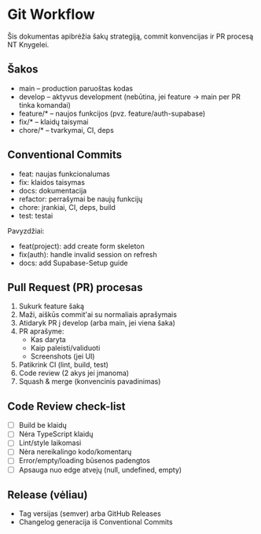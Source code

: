 # Git Workflow

Šis dokumentas apibrėžia šakų strategiją, commit konvencijas ir PR procesą NT Knygelei.

## Šakos
- main – production paruoštas kodas
- develop – aktyvus development (nebūtina, jei feature -> main per PR tinka komandai)
- feature/* – naujos funkcijos (pvz. feature/auth-supabase)
- fix/* – klaidų taisymai
- chore/* – tvarkymai, CI, deps

## Conventional Commits
- feat: naujas funkcionalumas
- fix: klaidos taisymas
- docs: dokumentacija
- refactor: perrašymai be naujų funkcijų
- chore: įrankiai, CI, deps, build
- test: testai

Pavyzdžiai:
- feat(project): add create form skeleton
- fix(auth): handle invalid session on refresh
- docs: add Supabase-Setup guide

## Pull Request (PR) procesas
1. Sukurk feature šaką
2. Maži, aiškūs commit'ai su normaliais aprašymais
3. Atidaryk PR į develop (arba main, jei viena šaka)
4. PR aprašyme:
   - Kas daryta
   - Kaip paleisti/validuoti
   - Screenshots (jei UI)
5. Patikrink CI (lint, build, test)
6. Code review (2 akys jei įmanoma)
7. Squash & merge (konvencinis pavadinimas)

## Code Review check-list
- [ ] Build be klaidų
- [ ] Nėra TypeScript klaidų
- [ ] Lint/style laikomasi
- [ ] Nėra nereikalingo kodo/komentarų
- [ ] Error/empty/loading būsenos padengtos
- [ ] Apsauga nuo edge atvejų (null, undefined, empty)

## Release (vėliau)
- Tag versijas (semver) arba GitHub Releases
- Changelog generacija iš Conventional Commits

